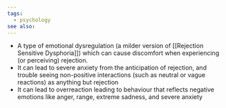 ```yaml
---
tags:
  - psychology
see also:
---
```

- A type of emotional dysregulation (a milder version of [[Rejection Sensitive Dysphoria]]) which can cause discomfort when experiencing (or perceiving) rejection.
- It can lead to severe anxiety from the anticipation of rejection, and trouble seeing non-positive interactions (such as neutral or vague reactions) as anything but rejection
- It can lead to overreaction leading to behaviour that reflects negative emotions like anger, range, extreme sadness, and severe anxiety
